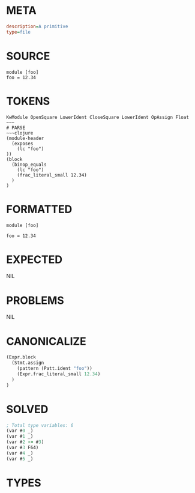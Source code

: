 # META
~~~ini
description=A primitive
type=file
~~~
# SOURCE
~~~roc
module [foo]
foo = 12.34
~~~
# TOKENS
~~~text
KwModule OpenSquare LowerIdent CloseSquare LowerIdent OpAssign Float ~~~
# PARSE
~~~clojure
(module-header
  (exposes
    (lc "foo")
))
(block
  (binop_equals
    (lc "foo")
    (frac_literal_small 12.34)
  )
)
~~~
# FORMATTED
~~~roc
module [foo]

foo = 12.34
~~~
# EXPECTED
NIL
# PROBLEMS
NIL
# CANONICALIZE
~~~clojure
(Expr.block
  (Stmt.assign
    (pattern (Patt.ident "foo"))
    (Expr.frac_literal_small 12.34)
  )
)
~~~
# SOLVED
~~~clojure
; Total type variables: 6
(var #0 _)
(var #1 _)
(var #2 -> #3)
(var #3 F64)
(var #4 _)
(var #5 _)
~~~
# TYPES
~~~roc
~~~
